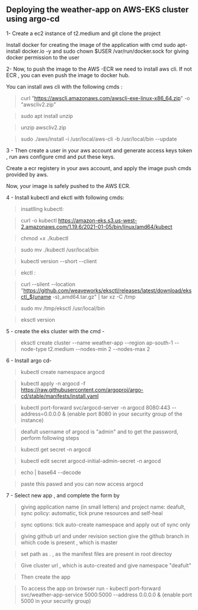 ## Deploying the weather-app on AWS-EKS cluster using argo-cd ##

1- Create a ec2 instance of t2.medium and git clone the project

   Install docker for creating the image of the application with cmd sudo apt-install docker.io -y and sudo chown $USER /var/run/docker.sock
   for giving docker permission to the user


2- Now, to push the image to the AWS -ECR we need to install aws cli. If not ECR , you can even push the image to docker hub.

You can install aws cli with the following cmds :  
  
> curl "https://awscli.amazonaws.com/awscli-exe-linux-x86_64.zip" -o "awscliv2.zip"

> sudo apt install unzip

> unzip awscliv2.zip

> sudo ./aws/install -i /usr/local/aws-cli -b /usr/local/bin --update

3 - Then create a user in your aws account and generate access keys token , run aws configure cmd and put these keys.

   Create a ecr registery in your aws account, and apply the image push cmds provided by aws.
    
   Now, your image is safely pushed to the AWS ECR. 

4 - Install kubectl and ekctl with following cmds:

> insatlling kubectl:

  > curl -o kubectl https://amazon-eks.s3.us-west-2.amazonaws.com/1.19.6/2021-01-05/bin/linux/amd64/kubect

   > chmod +x ./kubectl
 
  > sudo mv ./kubectl /usr/local/bin
 
   > kubectl version --short --client

   > ekctl :

> curl --silent --location "https://github.com/weaveworks/eksctl/releases/latest/download/eksctl_$(uname -s)_amd64.tar.gz" | tar xz -C /tmp
 
   > sudo mv /tmp/eksctl /usr/local/bin
 
   > eksctl version


  5 - create the eks cluster with the cmd - 
  
   > eksctl create cluster --name weather-app --region ap-south-1 --node-type t2.medium --nodes-min 2 --nodes-max 2

  6 - Install argo cd-
  
   > kubectl create namespace argocd
 
> kubectl apply -n argocd -f https://raw.githubusercontent.com/argoproj/argo-cd/stable/manifests/install.yaml

  > kubectl port-forward svc/argocd-server -n argocd 8080:443 --address=0.0.0.0 &   (enable port 8080 in your security group of the instance)
 
 > deafult username of argocd is "admin" and to get the password, perform following steps

 > kubectl get secret -n argocd
 
 > kubectl edit secret argocd-initial-admin-secret -n argocd
 
 > echo <your-cryptographic-code> | base64 --decode

 > paste this paswd and you can now access argocd


  7 - Select new app , and complete the form by 
  
   > giving application name (in small letters) and project name: deafult, sync policy: automatic, tick prune resources and self-heal
      
   > sync options: tick auto-create namespace and apply out of sync only
      
   > giving github url and under revision section give the github branch in which code is present , which is master 
      
   > set path as . , as the manifest files are present in root directoy
      
   > Give cluster url , which is auto-created and give namespace "deafult"
      
   > Then create the app
      
   > To access the app on browser run - kubectl port-forward svc/weather-app-service 5000:5000 --address 0.0.0.0 & (enable port 5000 in your security group)



      



    



   

